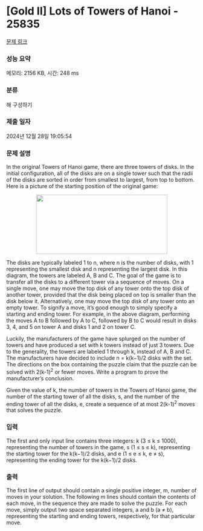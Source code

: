 # [Gold II] Lots of Towers of Hanoi - 25835 

[문제 링크](https://www.acmicpc.net/problem/25835) 

### 성능 요약

메모리: 2156 KB, 시간: 248 ms

### 분류

해 구성하기

### 제출 일자

2024년 12월 28일 19:05:54

### 문제 설명

<p>In the original Towers of Hanoi game, there are three towers of disks. In the initial configuration, all of the disks are on a single tower such that the radii of the disks are sorted in order from smallest to largest, from top to bottom. Here is a picture of the starting position of the original game:</p>

<p style="text-align: center;"><img alt="" src="https://upload.acmicpc.net/84644ef1-f862-4938-8dfa-01978f639b98/-/preview/" style="width: 347px; height: 157px;"></p>

<p>The disks are typically labeled 1 to n, where n is the number of disks, with 1 representing the smallest disk and n representing the largest disk. In this diagram, the towers are labeled A, B and C. The goal of the game is to transfer all the disks to a different tower via a sequence of moves. On a single move, one may move the top disk of any tower onto the top disk of another tower, provided that the disk being placed on top is smaller than the disk below it. Alternatively, one may move the top disk of any tower onto an empty tower. To signify a move, it’s good enough to simply specify a starting and ending tower. For example, in the above diagram, performing the moves A to B followed by A to C, followed by B to C would result in disks 3, 4, and 5 on tower A and disks 1 and 2 on tower C.</p>

<p>Luckily, the manufacturers of the game have splurged on the number of towers and have produced a set with k towers instead of just 3 towers. Due to the generality, the towers are labeled 1 through k, instead of A, B and C. The manufacturers have decided to include n = k(k−1)/2 disks with the set. The directions on the box containing the puzzle claim that the puzzle can be solved with 2(k-1)<sup>2</sup> or fewer moves. Write a program to prove the manufacturer’s conclusion.</p>

<p>Given the value of k, the number of towers in the Towers of Hanoi game, the number of the starting tower of all the disks, s, and the number of the ending tower of all the disks, e, create a sequence of at most 2(k-1)<sup>2</sup> moves that solves the puzzle.</p>

### 입력 

 <p>The first and only input line contains three integers: k (3 ≤ k ≤ 1000), representing the number of towers in the game, s (1 ≤ s ≤ k), representing the starting tower for the k(k−1)/2 disks, and e (1 ≤ e ≤ k, e ≠ s), representing the ending tower for the k(k−1)/2 disks.</p>

### 출력 

 <p>The first line of output should contain a single positive integer, m, number of moves in your solution. The following m lines should contain the contents of each move, in the sequence they are made to solve the puzzle. For each move, simply output two space separated integers, a and b (a ≠ b), representing the starting and ending towers, respectively, for that particular move.</p>

